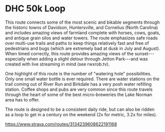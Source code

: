 # DHC 50k Loop

This route connects some of the most scenic and bikable segments through the historic towns of Davidson, Huntersville, and Cornelius (North Carolina) and includes amazing views of farmland complete with horses, cows, goats, and antique grain silos and water towers. The route emphasizes safe roads over multi-use trails and paths to keep things relatively fast and free of pedestrians and bugs (which are extremely bad at dusk in July and August). When timed correctly, this route provides amazing views of the sunset---especially when adding a slight detour through Jetton Park---and was created with live streaming in mind (see rwxrob.tv).

One highlight of this route is the number of "watering hole" possibilities. Only one small water bottle is ever required. There are water stations on the trail coming out of River Run and Birkdale has a very posh water refilling station. Coffee shops and pubs are very common since this route travels through the heart of some of the best micro-breweries the Lake Norman area has to offer.

The route is designed to be a consistent daily ride, but can also be ridden as a loop to get in a century on the weekend (2x for metric, 3.2x for miles).

https://www.strava.com/routes/3134239608622191168
